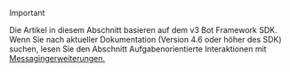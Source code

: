 > [!Important]
> Die Artikel in diesem Abschnitt basieren auf dem v3 Bot Framework SDK. Wenn Sie nach aktueller Dokumentation (Version 4.6 oder höher des SDK) suchen, lesen Sie den Abschnitt Aufgabenorientierte Interaktionen mit [Messagingerweiterungen.](~/messaging-extensions/what-are-messaging-extensions.md)
